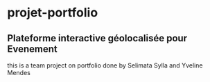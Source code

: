 # projet-portfolio

## Plateforme interactive géolocalisée pour Evenement

this is a team project on portfolio done by Selimata Sylla and Yveline Mendes

